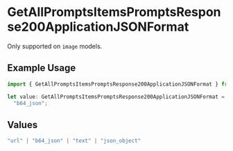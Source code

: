 # GetAllPromptsItemsPromptsResponse200ApplicationJSONFormat

Only supported on `image` models.

## Example Usage

```typescript
import { GetAllPromptsItemsPromptsResponse200ApplicationJSONFormat } from "orq-poc-typescript-multi-env-version/models/operations";

let value: GetAllPromptsItemsPromptsResponse200ApplicationJSONFormat =
  "b64_json";
```

## Values

```typescript
"url" | "b64_json" | "text" | "json_object"
```